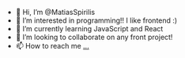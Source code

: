 - 👋 Hi, I’m @MatiasSpirilis
- 👀 I’m interested in programming!! I like frontend :)
- 🌱 I’m currently learning JavaScript and React
- 💞️ I’m looking to collaborate on any front project!
- 📫 How to reach me [...](https://www.linkedin.com/in/matias-spirilis/)

<!---
MatiasSpirilis/MatiasSpirilis is a ✨ special ✨ repository because its `README.md` (this file) appears on your GitHub profile.
You can click the Preview link to take a look at your changes.
--->
